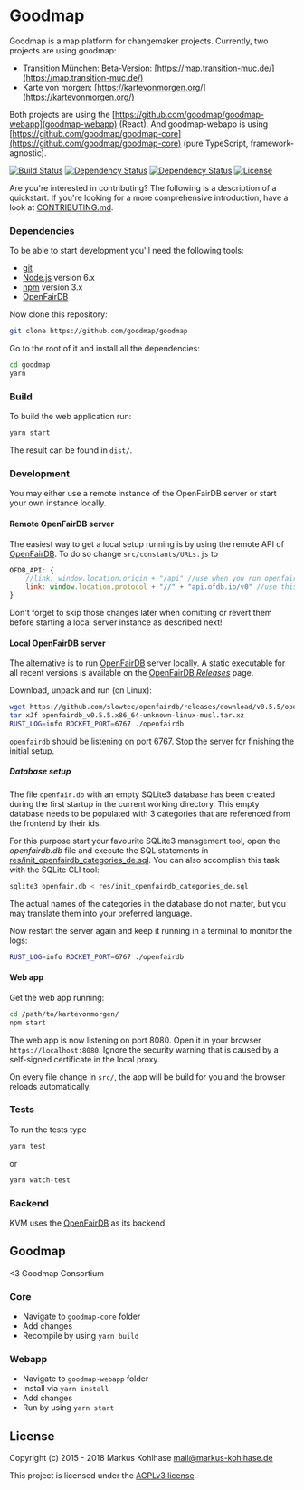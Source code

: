 # Goodmap

Goodmap is a map platform for changemaker projects. Currently, two projects are using goodmap:
- Transition München: Beta-Version: [https://map.transition-muc.de/](https://map.transition-muc.de/)
- Karte von morgen: [https://kartevonmorgen.org/](https://kartevonmorgen.org/)

Both projects are using the [https://github.com/goodmap/goodmap-webapp](goodmap-webapp) (React). And goodmap-webapp is using [https://github.com/goodmap/goodmap-core](https://github.com/goodmap/goodmap-core) (pure TypeScript, framework-agnostic).

[![Build Status](https://secure.travis-ci.org/flosse/kartevonmorgen.svg?branch=master)](http://travis-ci.org/flosse/kartevonmorgen)
[![Dependency Status](https://gemnasium.com/flosse/kartevonmorgen.svg)](https://gemnasium.com/flosse/kartevonmorgen)
[![Dependency Status](https://dependencyci.com/github/flosse/kartevonmorgen/badge)](https://dependencyci.com/github/flosse/kartevonmorgen)
[![License](https://img.shields.io/badge/license-AGPLv3-blue.svg?style=flat)](https://github.com/flosse/kartevonmorgen/blob/master/LICENSE)

Are you're interested in contributing?
The following is a description of a quickstart.
If you're looking for a more comprehensive introduction,
have a look at [CONTRIBUTING.md](CONTRIBUTING.md).

### Dependencies

To be able to start development you'll need the following tools:

- [git](https://www.git-scm.com/)
- [Node.js](https://nodejs.org/) version 6.x
- [npm](https://www.npmjs.com/package/npm) version 3.x
- [OpenFairDB](https://github.com/slowtec/openfairdb)

Now clone this repository:

```sh
git clone https://github.com/goodmap/goodmap
```

Go to the root of it and install all the dependencies:

```sh
cd goodmap
yarn
```

### Build

To build the web application run:

```sh
yarn start
```

The result can be found in `dist/`.

### Development

You may either use a remote instance of the OpenFairDB server or start your
own instance locally.

#### Remote OpenFairDB server

The easiest way to get a local setup running is by using the remote API of [OpenFairDB](https://github.com/slowtec/openfairdb).
To do so change `src/constants/URLs.js` to

``` js
OFDB_API: {
    //link: window.location.origin + "/api" //use when you run openfairdb locally
    link: window.location.protocol + "//" + "api.ofdb.io/v0" //use this to use the remote api
}
```

Don't forget to skip those changes later when comitting or revert them before
starting a local server instance as described next!

#### Local OpenFairDB server

The alternative is to run [OpenFairDB](https://github.com/slowtec/openfairdb) server locally.
A static executable for all recent versions is available on the
[OpenFairDB *Releases*](https://github.com/slowtec/openfairdb/releases) page.

Download, unpack and run (on Linux):

```sh
wget https://github.com/slowtec/openfairdb/releases/download/v0.5.5/openfairdb_v0.5.5.x86_64-unknown-linux-musl.tar.xz
tar xJf openfairdb_v0.5.5.x86_64-unknown-linux-musl.tar.xz
RUST_LOG=info ROCKET_PORT=6767 ./openfairdb
```

`openfairdb` should be listening on port 6767. Stop the server for finishing the initial setup.

##### Database setup

The file `openfair.db` with an empty SQLite3 database has been created during the first startup
in the current working directory. This empty database needs to be populated with 3 categories
that are referenced from the frontend by their ids.

For this purpose start your favourite SQLite3 management tool, open the *openfairdb.db* file
and execute the SQL statements in
[res/init_openfairdb_categories_de.sql](res/init_openfairdb_categories_de.sql). You can also accomplish
this task with the SQLite CLI tool:

```sh
sqlite3 openfair.db < res/init_openfairdb_categories_de.sql
```

The actual names of the categories in the database do not matter, but you may translate them
into your preferred language.

Now restart the server again and keep it running in a terminal to monitor the logs:

```sh
RUST_LOG=info ROCKET_PORT=6767 ./openfairdb
```

#### Web app

Get the web app running:

```sh
cd /path/to/kartevonmorgen/
npm start
```

The web app is now listening on port 8080. Open it in your browser `https://localhost:8080`.
Ignore the security warning that is caused by a self-signed certificate in the local proxy.

On every file change in `src/`, the app will be build
for you and the browser reloads automatically.

### Tests

To run the tests type

```sh
yarn test
```

or

```sh
yarn watch-test
```

### Backend

KVM uses the [OpenFairDB](https://github.com/slowtec/openfairdb) as its backend.

## Goodmap
<3 Goodmap Consortium

### Core
* Navigate to `goodmap-core` folder
* Add changes
* Recompile by using `yarn build`

### Webapp
* Navigate to `goodmap-webapp` folder
* Install via `yarn install`
* Add changes
* Run by using `yarn start`

## License

Copyright (c) 2015 - 2018 Markus Kohlhase <mail@markus-kohlhase.de>

This project is licensed under the [AGPLv3 license](http://www.gnu.org/licenses/agpl-3.0.txt).
